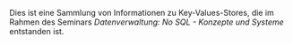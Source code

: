 Dies ist eine Sammlung von Informationen zu Key-Values-Stores, die im Rahmen des
Seminars *Datenverwaltung: No SQL - Konzepte und Systeme* entstanden ist.
